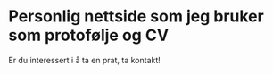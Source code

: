 # Personlig nettside som jeg bruker som protofølje og CV

Er du interessert i å ta en prat, ta kontakt!
